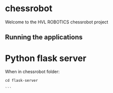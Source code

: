 # chessrobot

Welcome to the HVL ROBOTICS chessrobot project

## Running the applications

# Python flask server
When in chessrobot folder:

````
cd flask-server

```
